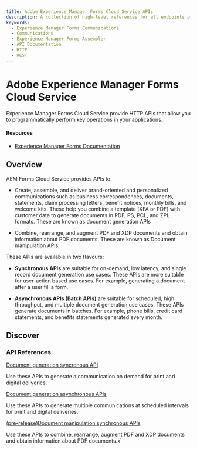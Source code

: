 ```yaml
---
title: Adobe Experience Manager Forms Cloud Service APIs
description: A collection of high-level references for all endpoints provided by Adobe Experience Manager Forms Cloud Service.
keywords: 
  - Experience Manager Forms Communications
  - Communications
  - Experience Manager Forms Assembler
  - API Documentation
  - HTTP
  - REST
---
```


<Hero slots="heading, text"/> 

# Adobe Experience Manager Forms Cloud Service

Experience Manager Forms Cloud Service provide HTTP APIs that allow you to programmatically perform key operations in your applications.

<Resources slots="heading, links"/>

#### Resources

* [Experience Manager Forms Documentation](https://experienceleague.adobe.com/docs/experience-manager-cloud-service/content/forms/using-communications/aem-forms-cloud-service-communications-introduction.html)


## Overview

AEM Forms Cloud Service provides APIs to:

* Create, assemble, and deliver brand-oriented and personalized communications such as business correspondences, documents, statements, claim processing letters, benefit notices, monthly bills, and welcome kits. These  help you combine a template (XFA or PDF) with customer data to generate documents in PDF, PS, PCL, and ZPL formats. These are known as document generation APIs

* Combine, rearrange, and augment PDF and XDP documents and obtain information about PDF documents. These are known as Document manipulation APIs.

These APIs are available in two flavours: 

* **Synchronous APIs** are suitable for on-demand, low latency, and single record document generation use cases. These APIs are more suitable for user-action based use cases. For example, generating a document after a user fill a form.

* **Asynchronous APIs (Batch APIs)** are suitable for scheduled, high throughput, and multiple document generation use cases. These APIs generate documents in batches. For example, phone bills, credit card statements, and benefits statements generated every month.

## Discover 

<DiscoverBlock slots="heading, link, text"/>

<!-- ### Get Started

[Authenticate and access Experience Platform APIs](https://experienceleague.adobe.com/docs/experience-platform/landing/platform-apis/api-authentication.html)
    
Follow this tutorial to gather the required authentication credentials for all Experience Platform APIs (except for the Privacy Service API and Reactor API).

<DiscoverBlock slots="link, text"/>

[Authenticate and access the Privacy Service API](https://experienceleague.adobe.com/docs/experience-platform/privacy/api/getting-started.html)
    
Follow this tutorial to gather the required authentication credentials the Privacy Service API.

<DiscoverBlock slots="link, text"/>

[Authenticate and access the Reactor API](https://experienceleague.adobe.com/docs/experience-platform/tags/api/getting-started.html)
    
Follow this tutorial to gather the required authentication credentials for the Reactor API.

<DiscoverBlock slots="heading, link, text"/> -->

### API References

[Document generation syncronous API](references/sync.md) 

Use these APIs to generate a communication on demand for print and digital deliveries.

<DiscoverBlock slots="link, text"/>

[Document generation asynchronous APIs](references/batch.md) 

Use these APIs to generate multiple communications at scheduled intervals for print and digital deliveries.

<DiscoverBlock slots="link, text"/>

[(pre-release)Document manipulation synchronous APIs](references/assembler-sync.md) 

Use these APIs to combine, rearrange, augment PDF and XDP documents and obtain information about PDF documents.x`